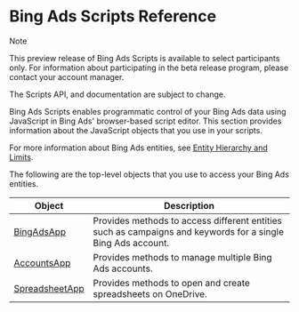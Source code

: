# Bing Ads Scripts Reference

> [!NOTE]
> This preview release of Bing Ads Scripts is available to select participants only. For information about participating in the beta release program, please contact your account manager.
>
> The Scripts API, and documentation are subject to change.

Bing Ads Scripts enables programmatic control of your Bing Ads data using JavaScript in Bing Ads' browser-based script editor.
This section provides information about the JavaScript objects that you use in your scripts.

For more information about Bing Ads entities, see [Entity Hierarchy and Limits](/bingads/guides/entity-hierarchy-limits).

The following are the top-level objects that you use to access your Bing Ads entities.

|Object|Description|
|-|-
[BingAdsApp](./reference/BingAdsApp)|Provides methods to access different entities such as campaigns and keywords for a single Bing Ads account.
[AccountsApp](./reference/AccountsApp)|Provides methods to manage multiple Bing Ads accounts.
[SpreadsheetApp](./reference/SpreadsheetApp)|Provides methods to open and create spreadsheets on OneDrive.